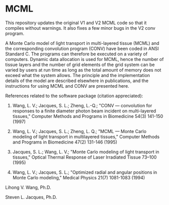 # MCML

This repository updates the original V1 and V2 MCML code so that it compiles without warnings.  It also fixes a few minor bugs in the V2 conv program.

A Monte Carlo model of light transport in multi-layered tissue (MCML) and the corresponding convolution program (CONV) have been coded in ANSI Standard C. 
The programs can therefore be executed on a variety of computers. 
Dynamic data allocation is used for MCML, hence the number of tissue layers and the number of grid elements of the grid system can be varied by users at 
run time as long as the total amount of memory does not exceed what the system allows. 
The principle and the implementation details of the model are described elsewhere in publications, and the instructions for using MCML and CONV are presented here.

References related to the software package (citation appreciated):

1. Wang, L. V.; Jacques, S. L.; Zheng, L.-Q.; "CONV — convolution for responses to a finite diameter photon beam incident on multi-layered tissues," Computer Methods and Programs in Biomedicine 54(3) 141-150 (1997)

2. Wang, L. V.; Jacques, S. L.; Zheng, L. Q.; "MCML — Monte Carlo modeling of light transport in multilayered tissues," Computer Methods and Programs in Biomedicine 47(2) 131-146 (1995)

3. Jacques, S. L.; Wang, L. V.; "Monte Carlo modeling of light transport in tissues," Optical Thermal Response of Laser Irradiated Tissue 73–100 (1995)

4. Wang, L. V.; Jacques, S. L.; "Optimized radial and angular positions in Monte Carlo modeling," Medical Physics 21(7) 1081-1083 (1994)

Lihong V. Wang, Ph.D.

Steven L. Jacques, Ph.D.
